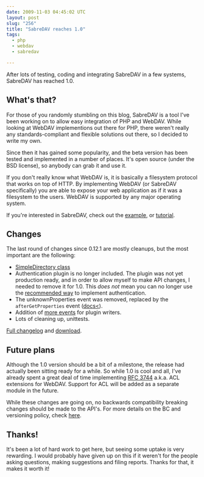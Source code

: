 ```yaml
---
date: 2009-11-03 04:45:02 UTC
layout: post
slug: "256"
title: "SabreDAV reaches 1.0"
tags:
  - php
  - webdav
  - sabredav

---
```

After lots of testing, coding and integrating SabreDAV in a few systems,
SabreDAV has reached 1.0.

What's that?
------------

For those of you randomly stumbling on this blog, SabreDAV is a tool I've been
working on to allow easy integration of PHP and WebDAV. While looking at
WebDAV implementions out there for PHP, there weren't really any
standards-compliant and flexible solutions out there, so I decided to write my
own.

Since then it has gained some popularity, and the beta version has been tested
and implemented in a number of places. It's open source (under the BSD
license), so anybody can grab it and use it.

If you don't really know what WebDAV is, it is basically a filesystem protocol
that works on top of HTTP. By implementing WebDAV (or SabreDAV specifically)
you are able to expose your web application as if it was a filesystem to the
users. WebDAV is supported by any major operating system.

If you're interested in SabreDAV, check out the [example][1], or [tutorial][2].

Changes
-------

The last round of changes since 0.12.1 are mostly cleanups, but the most
important are the following:

* [SimpleDirectory class][3]
* Authentication plugin is no longer included. The plugin was not yet
  production ready, and in order to allow myself to make API changes, I needed
  to remove it for 1.0. This _does not_ mean you can no longer use the
  [recommended way][4] to implement authentication.
* The unknownProperties event was removed, replaced by the `afterGetProperties`
  event ([docs<][5]).
* Addition of [more events][5] for plugin writers.
* Lots of cleaning up, unittests.

[Full changelog][6] and [download][7].

Future plans
------------

Although the 1.0 version should be a bit of a milestone, the release had
actually been sitting ready for a while. So while 1.0 is cool and all, I've
already spent a great deal of time implementing [RFC 3744][8] a.k.a. ACL
extensions for WebDAV. Support for ACL will be added as a separate module in
the future.

While these changes are going on, no backwards compatibility breaking changes
should be made to the API's. For more details on the BC and versioning policy,
check [here][9].

Thanks!
-------

It's been a lot of hard work to get here, but seeing some uptake is very
rewarding. I would probably have given up on this if it weren't for the people
asking questions, making suggestions and filing reports. Thanks for that, it
makes it worth it!

[1]: https://github.com/fruux/sabre-dav/blob/master/examples/fileserver.php
[2]: http://sabre.io/dav/gettingstarted/
[3]: http://sabre.io/dav/simplecollection/
[4]: http://sabre.io/dav/authentication/
[5]: http://sabre.io/dav/writing-plugins/
[6]: https://github.com/fruux/sabre-dav/blob/master/ChangeLog.md
[7]: https://github.com/fruux/sabre-dav/releases/
[8]: http://tools.ietf.org/html/rfc3744
[9]: http://sabre.io/dav/upgrading/
